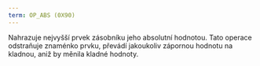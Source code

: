 ```yaml
---
term: OP_ABS (0X90)
---
```


Nahrazuje nejvyšší prvek zásobníku jeho absolutní hodnotou. Tato operace odstraňuje znaménko prvku, převádí jakoukoliv zápornou hodnotu na kladnou, aniž by měnila kladné hodnoty.
